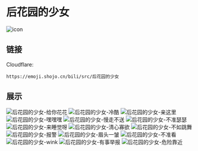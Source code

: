 # 后花园的少女
![icon](https://emoji.shojo.cn/bili/src/后花园的少女/icon.png)
## 链接
Cloudflare:
```
https://emoji.shojo.cn/bili/src/后花园的少女
```
## 展示
![后花园的少女-给你花花](https://emoji.shojo.cn/bili/src/后花园的少女/后花园的少女-给你花花.png)
![后花园的少女-冷酷](https://emoji.shojo.cn/bili/src/后花园的少女/后花园的少女-冷酷.png)
![后花园的少女-亲这里](https://emoji.shojo.cn/bili/src/后花园的少女/后花园的少女-亲这里.png)
![后花园的少女-嘿嘿嘿](https://emoji.shojo.cn/bili/src/后花园的少女/后花园的少女-嘿嘿嘿.png)
![后花园的少女-慢走不送](https://emoji.shojo.cn/bili/src/后花园的少女/后花园的少女-慢走不送.png)
![后花园的少女-不准瑟瑟](https://emoji.shojo.cn/bili/src/后花园的少女/后花园的少女-不准瑟瑟.png)
![后花园的少女-来睡觉呀](https://emoji.shojo.cn/bili/src/后花园的少女/后花园的少女-来睡觉呀.png)
![后花园的少女-清心寡欲](https://emoji.shojo.cn/bili/src/后花园的少女/后花园的少女-清心寡欲.png)
![后花园的少女-不如跳舞](https://emoji.shojo.cn/bili/src/后花园的少女/后花园的少女-不如跳舞.png)
![后花园的少女-报警](https://emoji.shojo.cn/bili/src/后花园的少女/后花园的少女-报警.png)
![后花园的少女-眉头一皱](https://emoji.shojo.cn/bili/src/后花园的少女/后花园的少女-眉头一皱.png)
![后花园的少女-不准看](https://emoji.shojo.cn/bili/src/后花园的少女/后花园的少女-不准看.png)
![后花园的少女-wink](https://emoji.shojo.cn/bili/src/后花园的少女/后花园的少女-wink.png)
![后花园的少女-有事举报](https://emoji.shojo.cn/bili/src/后花园的少女/后花园的少女-有事举报.png)
![后花园的少女-危险靠近](https://emoji.shojo.cn/bili/src/后花园的少女/后花园的少女-危险靠近.png)
